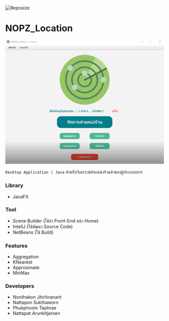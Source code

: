 ![Reposize](https://img.shields.io/github/repo-size/phoom1477/NOPZ_Location)

# **NOPZ_Location**
<img src="NOPZ_Location.png" alt="NOPZ_Location_preview" width="500">

`Desktop Application | Java` สำหรับวิเคราะห์ตำเเหน่งร้านค้าของผู้ประกอบการ

### **Library**
- JavaFX

### **Tool**
- Scene Builder (ใช้ทำ Front-End หน้า Home)
- IntellJ (ใช้พัฒนา Source Code)
- NetBeans (ใช้ Build)

### **Features**
- Aggregation
- KNearest
- Approximate
- MinMax

### **Developers**
- Nonthakon Jitchiranant
- Nattapon Sukthaworn
- Phukphoom Taphrae
- Nattapat Arunkitjaroen